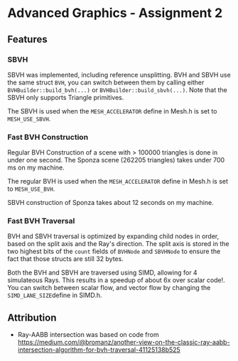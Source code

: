# Advanced Graphics - Assignment 2

## Features

### SBVH
SBVH was implemented, including reference unsplitting. BVH and SBVH use the same struct ``BVH``, you can switch between them by  calling either ``BVHBuilder::build_bvh(...)`` or ``BVHBuilder::build_sbvh(...)``. Note that the SBVH only supports Triangle primitives.

The SBVH is used when the ``MESH_ACCELERATOR`` define in Mesh.h is set to ``MESH_USE_SBVH``.

### Fast BVH Construction
Regular BVH Construction of a scene with > 100000 triangles is done in under one second. The Sponza scene (262205 triangles) takes under 700 ms on my machine.

The regular BVH is used when the ``MESH_ACCELERATOR`` define in Mesh.h is set to ``MESH_USE_BVH``.

SBVH construction of Sponza takes about 12 seconds on my machine.

### Fast BVH Traversal
BVH and SBVH traversal is optimized by expanding child nodes in order, based on the split axis and the Ray's direction. The split axis is stored in the two highest bits of the ``count`` fields of ``BVHNode`` and ``SBVHNode`` to ensure the fact that those structs are still 32 bytes.

Both the BVH and SBVH are traversed using SIMD, allowing for 4 simulateous Rays. This results in a speedup of about 6x over scalar code!. You can switch between scalar flow, and vector flow by changing the ``SIMD_LANE_SIZE``define in SIMD.h.

## Attribution
- Ray-AABB intersection was based on code from https://medium.com/@bromanz/another-view-on-the-classic-ray-aabb-intersection-algorithm-for-bvh-traversal-41125138b525

